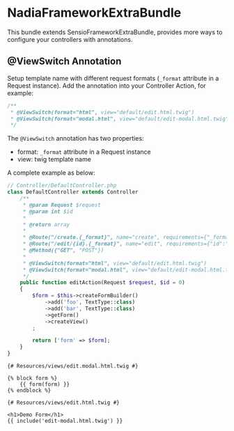 NadiaFrameworkExtraBundle
===================

This bundle extends SensioFrameworkExtraBundle, provides more ways to configure your controllers with annotations.


## @ViewSwitch Annotation

Setup template name with different request formats (`_format` attribute in a Request instance). Add the annotation into your Controller Action, for example:

```php
/**
 * @ViewSwitch(format="html", view="default/edit.html.twig")
 * @ViewSwitch(format="modal.html", view="default/edit-modal.html.twig")
 */
```

The `@ViewSwitch` annotation has two properties:

- format: `_format` attribute in a Request instance
- view: twig template name


A complete example as below:

```php
// Controller/DefaultController.php
class DefaultController extends Controller
    /**
     * @param Request $request
     * @param int $id
     *
     * @return array
     *
     * @Route("/create.{_format}", name="create", requirements={"_format":"html|modal.html"}, defaults={"_format":"html"})
     * @Route("/edit/{id}.{_format}", name="edit", requirements={"id":"\d+", "_format":"html|modal.html"}, defaults={"_format":"html"})
     * @Method({"GET", "POST"})
     *
     * @ViewSwitch(format="html", view="default/edit.html.twig")
     * @ViewSwitch(format="modal.html", view="default/edit-modal.html.twig")
     */
    public function editAction(Request $request, $id = 0)
    {
        $form = $this->createFormBuilder()
            ->add('foo', TextType::class)
            ->add('bar', TextType::class)
            ->getForm()
            ->createView()
        ;

        return ['form' => $form];
    }
}
```

```twig
{# Resources/views/edit.modal.html.twig #}

{% block form %}
    {{ form(form) }}
{% endblock %}
```

```twig
{# Resources/views/edit.html.twig #}

<h1>Demo Form</h1>
{{ include('edit-modal.html.twig') }}
```
